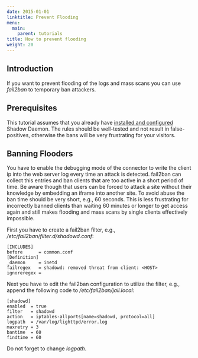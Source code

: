 ```yaml
---
date: 2015-01-01
linktitle: Prevent Flooding
menu:
  main:
    parent: tutorials
title: How to prevent flooding
weight: 20
---
```


## Introduction

If you want to prevent flooding of the logs and mass scans you can use *fail2ban* to temporary ban attackers.

## Prerequisites

This tutorial assumes that you already have [installed and configured](/overview/shadowd) Shadow Daemon.
The rules should be well-tested and not result in false-positives, otherwise the bans will be very frustrating for your visitors.

## Banning Flooders

You have to enable the debugging mode of the connector to write the client ip into the web server log every time an attack is detected.
fail2ban can collect this entries and ban clients that are too active in a short period of time.
Be aware though that users can be forced to attack a site without their knowledge by embedding an iframe into another site.
To avoid abuse the ban time should be very short, e.g., 60 seconds.
This is less frustrating for incorrectly banned clients than waiting 60 minutes or longer to get access again and still makes flooding and mass scans by single clients effectively impossible.

First you have to create a fail2ban filter, e.g., */etc/fail2ban/filter.d/shadowd.conf*:

    [INCLUDES]
    before      = common.conf
    [Definition]
    _daemon     = inetd
    failregex   = shadowd: removed threat from client: <HOST>
    ignoreregex =

Next you have to edit the fail2ban configuration to utilize the filter, e.g., append the following code to */etc/fail2ban/jail.local*:

    [shadowd]
    enabled  = true
    filter   = shadowd
    action   = iptables-allports[name=shadowd, protocol=all]
    logpath  = /var/log/lighttpd/error.log
    maxretry = 3
    bantime  = 60
    findtime = 60

Do not forget to change *logpath*.
